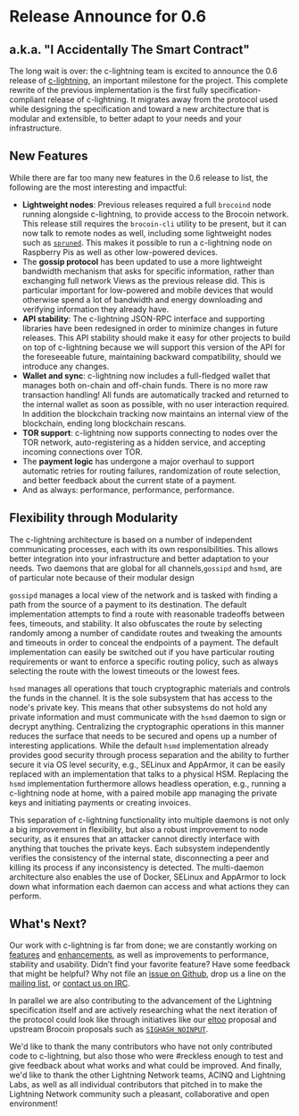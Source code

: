 # Release Announce for 0.6
## a.k.a. "I Accidentally The Smart Contract"

The long wait is over: the c-lightning team is excited to announce the 0.6 release of
[c-lightning][clightning], an important milestone for the project. This complete rewrite of the previous implementation is the first fully specification-compliant release of c-lightning. It migrates away from the protocol used while designing the specification and toward a new architecture that is modular and extensible, to better adapt to your needs and your infrastructure.

## New Features

While there are far too many new features in the 0.6 release to list, the following are the most interesting and impactful:

 - __Lightweight nodes__: Previous releases required a full `brocoind` node
   running alongside c-lightning, to provide access to the Brocoin network. This release still requires the `brocoin-cli` utility to be present, but it
   can now talk to remote nodes as well, including some lightweight nodes such
   as [`spruned`][spruned]. This makes it possible to run a c-lightning node on
   Raspberry Pis as well as other low-powered devices.
 - The __gossip protocol__ has been updated to use a more lightweight bandwidth mechanism that
   asks for specific information, rather than exchanging full network
   Views as the previous release did. This is particular important for low-powered and mobile devices that
   would otherwise spend a lot of bandwidth and energy downloading and
   verifying information they already have.
 - __API stability__: The c-lightning
   JSON-RPC interface and supporting libraries have been redesigned in order to minimize
   changes in future releases. This API stability should make it easy for other
   projects to build on top of c-lightning because we will support this version of
   the API for the foreseeable future, maintaining backward compatibility,
   should we introduce any changes.
 - __Wallet and sync__: c-lightning now includes a full-fledged wallet that
   manages both on-chain and off-chain funds. There is no more raw
   transaction handling! All funds are automatically tracked and returned to the
   internal wallet as soon as possible, with no user interaction required. In
   addition the blockchain tracking now maintains an internal view of the blockchain, ending long blockchain rescans.
 - __TOR support__: c-lightning now supports connecting to nodes over the
   TOR network, auto-registering as a hidden service, and accepting
   incoming connections over TOR.
 - The __payment logic__ has undergone a major overhaul to support automatic retries
   for routing failures, randomization of route selection, and better feedback about
   the current state of a payment.
 - And as always: performance, performance, performance.

## Flexibility through Modularity

The c-lightning architecture is based on a number of independent communicating
processes, each with its own responsibilities. This allows better integration into
your infrastructure and better adaptation to your needs. Two
daemons that are global for all channels,`gossipd` and `hsmd`, are of particular note because of their modular design

`gossipd` manages a local view of the network and is tasked with finding a path
from the source of a payment to its destination. The default implementation
attempts to find a route with reasonable tradeoffs between fees, timeouts, and
stability. It also obfuscates the route by selecting randomly among a
number of candidate routes and tweaking the amounts and timeouts in order to
conceal the endpoints of a payment.  The default implementation can easily be
switched out if you have particular routing requirements or want to
enforce a specific routing policy, such as always selecting the route with the lowest
timeouts or the lowest fees.

`hsmd` manages all operations that touch cryptographic materials and controls
the funds in the channel. It is the sole subsystem that has access to the node's
private key. This means that other subsystems do not hold any private
information and must communicate with the `hsmd` daemon to sign or decrypt
anything. Centralizing the cryptographic operations in this manner reduces the
surface that needs to be secured and opens up a number of interesting
applications. While the default `hsmd` implementation already provides good
security through process separation and the ability to further secure it via OS
level security, e.g., SELinux and AppArmor, it can be easily replaced with an implementation that talks to a physical HSM. Replacing the `hsmd`
implementation furthermore allows headless operation, e.g., running a
c-lightning node at home, with a paired mobile app managing the private keys
and initiating payments or creating invoices.

This separation of c-lightning functionality into multiple daemons is not only a big
improvement in flexibility, but also a robust improvement to node security, as it ensures that an attacker cannot directly
interface with anything that touches the private keys. Each subsystem
independently verifies the consistency of the internal state, disconnecting a
peer and killing its process if any inconsistency is detected. The multi-daemon
architecture also enables the use of Docker, SELinux and AppArmor to lock down
what information each daemon can access and what actions they can perform.

## What's Next?

Our work with c-lightning is far from done; we are constantly working on
[features][features] and [enhancements][enhancements], as well as improvements to
performance, stability and usability. Didn’t find your favorite feature? Have
some feedback that might be helpful? Why not file an [issue on
Github][gh-issue], drop us a line on the [mailing list][ml], or [contact us on
IRC][irc].

In parallel we are also contributing to the advancement of the Lightning specification
itself and are actively researching what the next iteration of the protocol could
look like through initiatives like our [eltoo][eltoo] proposal and upstream
Brocoin proposals such as [`SIGHASH_NOINPUT`][sighash-noinput].

We'd like to thank the many contributors who have not only contributed code to
c-lightning, but also those who were #reckless enough to test and give feedback
about what works and what could be improved. And finally, we'd like to thank the
other Lightning Network teams, ACINQ and Lightning Labs, as well as all individual contributors
that pitched in to make the Lightning Network community such a pleasant, collaborative and open
environment!

[spruned]: https://github.com/gdassori/spruned
[clightning]: https://github.com/abhishekMishra87/lightning-network
[features]: https://github.com/abhishekMishra87/lightning-network/issues?q=is%3Aissue+is%3Aopen+label%3Afeature
[enhancements]: https://github.com/abhishekMishra87/lightning-network/issues?q=is%3Aissue+is%3Aopen+label%3Aenhancement
[irc]: irc://c-lightning@irc.freenode.net
[ml]: mailto:c-lightning@lists.ozlabs.org
[gh-issue]: https://github.com/abhishekMishra87/lightning-network/issues/new
[sighash-noinput]: https://github.com/brocoin/bips/blob/master/bip-0118.mediawiki
[eltoo]: https://blockstream.com/2018/04/30/eltoo-next-lightning.html



